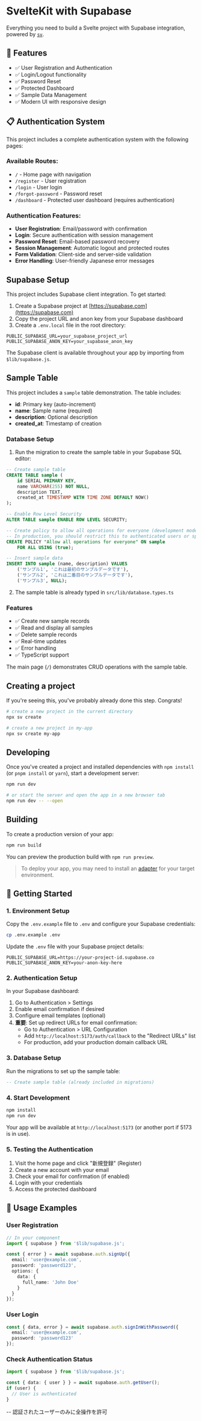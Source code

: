# SvelteKit with Supabase

Everything you need to build a Svelte project with Supabase integration, powered by [`sv`](https://github.com/sveltejs/cli).

## 🚀 Features

- ✅ User Registration and Authentication
- ✅ Login/Logout functionality
- ✅ Password Reset
- ✅ Protected Dashboard
- ✅ Sample Data Management
- ✅ Modern UI with responsive design

## 📋 Authentication System

This project includes a complete authentication system with the following pages:

### Available Routes:
- `/` - Home page with navigation
- `/register` - User registration
- `/login` - User login
- `/forgot-password` - Password reset
- `/dashboard` - Protected user dashboard (requires authentication)

### Authentication Features:
- **User Registration**: Email/password with confirmation
- **Login**: Secure authentication with session management
- **Password Reset**: Email-based password recovery
- **Session Management**: Automatic logout and protected routes
- **Form Validation**: Client-side and server-side validation
- **Error Handling**: User-friendly Japanese error messages

## Supabase Setup

This project includes Supabase client integration. To get started:

1. Create a Supabase project at [https://supabase.com](https://supabase.com)
2. Copy the project URL and anon key from your Supabase dashboard
3. Create a `.env.local` file in the root directory:

```env
PUBLIC_SUPABASE_URL=your_supabase_project_url
PUBLIC_SUPABASE_ANON_KEY=your_supabase_anon_key
```

The Supabase client is available throughout your app by importing from `$lib/supabase.js`.

## Sample Table

This project includes a `sample` table demonstration. The table includes:

- **id**: Primary key (auto-increment)
- **name**: Sample name (required)
- **description**: Optional description
- **created_at**: Timestamp of creation

### Database Setup

1. Run the migration to create the sample table in your Supabase SQL editor:

```sql
-- Create sample table
CREATE TABLE sample (
    id SERIAL PRIMARY KEY,
    name VARCHAR(255) NOT NULL,
    description TEXT,
    created_at TIMESTAMP WITH TIME ZONE DEFAULT NOW()
);

-- Enable Row Level Security
ALTER TABLE sample ENABLE ROW LEVEL SECURITY;

-- Create policy to allow all operations for everyone (development mode)
-- In production, you should restrict this to authenticated users or specific roles
CREATE POLICY "Allow all operations for everyone" ON sample
    FOR ALL USING (true);

-- Insert sample data
INSERT INTO sample (name, description) VALUES
    ('サンプル1', 'これは最初のサンプルデータです'),
    ('サンプル2', 'これは二番目のサンプルデータです'),
    ('サンプル3', NULL);
```

2. The sample table is already typed in `src/lib/database.types.ts`

### Features

- ✅ Create new sample records
- ✅ Read and display all samples
- ✅ Delete sample records
- ✅ Real-time updates
- ✅ Error handling
- ✅ TypeScript support

The main page (`/`) demonstrates CRUD operations with the sample table.

## Creating a project

If you're seeing this, you've probably already done this step. Congrats!

```bash
# create a new project in the current directory
npx sv create

# create a new project in my-app
npx sv create my-app
```

## Developing

Once you've created a project and installed dependencies with `npm install` (or `pnpm install` or `yarn`), start a development server:

```bash
npm run dev

# or start the server and open the app in a new browser tab
npm run dev -- --open
```

## Building

To create a production version of your app:

```bash
npm run build
```

You can preview the production build with `npm run preview`.

> To deploy your app, you may need to install an [adapter](https://svelte.dev/docs/kit/adapters) for your target environment.

## 🔧 Getting Started

### 1. Environment Setup

Copy the `.env.example` file to `.env` and configure your Supabase credentials:

```bash
cp .env.example .env
```

Update the `.env` file with your Supabase project details:

```env
PUBLIC_SUPABASE_URL=https://your-project-id.supabase.co
PUBLIC_SUPABASE_ANON_KEY=your-anon-key-here
```

### 2. Authentication Setup

In your Supabase dashboard:
1. Go to Authentication > Settings
2. Enable email confirmation if desired
3. Configure email templates (optional)
4. **重要**: Set up redirect URLs for email confirmation:
   - Go to Authentication > URL Configuration
   - Add `http://localhost:5173/auth/callback` to the "Redirect URLs" list
   - For production, add your production domain callback URL

### 3. Database Setup

Run the migrations to set up the sample table:

```sql
-- Create sample table (already included in migrations)
```

### 4. Start Development

```bash
npm install
npm run dev
```

Your app will be available at `http://localhost:5173` (or another port if 5173 is in use).

### 5. Testing the Authentication

1. Visit the home page and click "新規登録" (Register)
2. Create a new account with your email
3. Check your email for confirmation (if enabled)
4. Login with your credentials
5. Access the protected dashboard

## 🎯 Usage Examples

### User Registration
```typescript
// In your component
import { supabase } from '$lib/supabase.js';

const { error } = await supabase.auth.signUp({
  email: 'user@example.com',
  password: 'password123',
  options: {
    data: {
      full_name: 'John Doe'
    }
  }
});
```

### User Login
```typescript
const { data, error } = await supabase.auth.signInWithPassword({
  email: 'user@example.com',
  password: 'password123'
});
```

### Check Authentication Status
```typescript
import { supabase } from '$lib/supabase.js';

const { data: { user } } = await supabase.auth.getUser();
if (user) {
  // User is authenticated
}
```

-- 認証されたユーザーのみに全操作を許可
